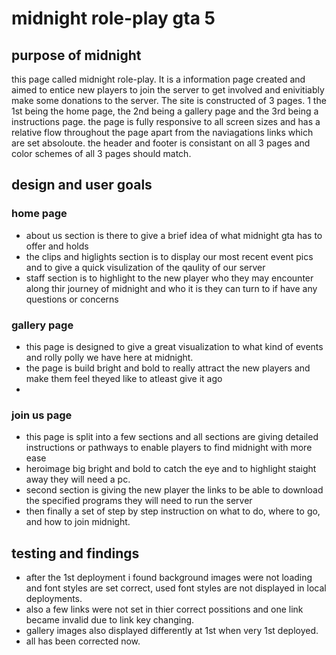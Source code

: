 # midnight role-play gta 5

## purpose of midnight
 this page called midnight role-play. It is a information page created and aimed to entice new players to join the server to get involved and enivitiably make some donations to the server. The site is constructed of 3 pages. 1 the 1st being the home page, the 2nd being a gallery page and the 3rd being a instructions page. the page is fully responsive to all screen sizes and has a relative flow throughout the page apart from the naviagations links which are set absoloute. the header and footer is consistant on all 3 pages and color schemes of all 3 pages should match. 

 ## design and user goals

### home page
+ about us section is there to give a brief idea of what midnight gta has to offer and holds
+ the clips and higlights section is to display our most recent event pics and to give a quick visulization of the qaulity of our server
+ staff section is to highlight to the new player who they may encounter along thir journey of midnight and who it is they can turn to if have any questions or concerns 

### gallery page
+ this page is designed to give a great visualization to what kind of events and rolly polly we have here at midnight.
+ the page is build bright and bold to really attract the new players and make them feel theyed like to atleast give it ago
+ 

### join us page
+ this page is split into a few sections and all sections are giving detailed instructions or pathways to enable players to find midnight with more ease
+ heroimage big bright and bold to catch the eye and to highlight staight away they will need a pc. 
+ second section is giving the new player the links to be able to download the specified programs they will need to run the server
+ then finally a set of step by step instruction on what to do, where to go, and how to join midnight. 

## testing and findings
+ after the 1st deployment i found background images were not loading and font styles are set correct, used font styles are not displayed in local deployments. 
+ also a few links were not set in thier correct possitions and one link became invalid due to link key changing. 
+ gallery images also displayed differently at 1st when very 1st deployed.
+ all has been corrected now.